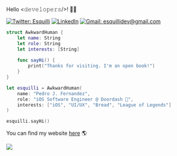 Hello <𝚍𝚎𝚟𝚎𝚕𝚘𝚙𝚎𝚛𝚜/>! 🤘🏼

[![Twitter: Esquilli](https://img.shields.io/badge/Twitter-1DA1F2?style=for-the-badge&logo=twitter&logoColor=white)](https://twitter.com/Esquilli)
[![LinkedIn](https://img.shields.io/badge/LinkedIn-0077B5?style=for-the-badge&logo=linkedin&logoColor=white)](https://www.linkedin.com/in/pedro-fernandez-5362b1157/)
[![Gmail: esquillidev@gmail.com](https://img.shields.io/badge/Gmail-D14836?style=for-the-badge&logo=gmail&logoColor=white)](mailto:esquillidev@gmail.com)

```swift
struct AwkwardHuman {
    let name: String
    let role: String
    let interests: [String]
    
    func sayHi() {
        print("Thanks for visiting. I'm an open book!")
    }
}

let esquilli = AwkwardHuman(
    name: "Pedro J. Fernandez",
    role: "iOS Software Engineer @ Doordash 🚗",
    interests: ["iOS", "UI/UX", "Bread", "League of Legends"]
)

esquilli.sayHi()
```

You can find my website [here](https://esquilli.dev/) 🌎

![](https://komarev.com/ghpvc/?username=esquilli&color=red)
